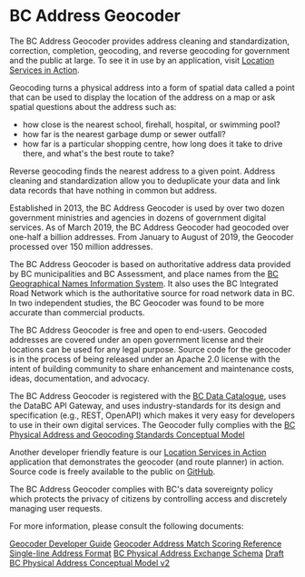 # BC Address Geocoder
The BC Address Geocoder provides address cleaning and standardization, correction, completion, geocoding, and reverse geocoding for government and the public at large. To see it in use by an application, visit [Location Services in Action](https://ols-demo.apps.gov.bc.ca/index.html).

Geocoding turns a physical address into a form of spatial data called a point that can be used to display the location of the address on a map or ask spatial questions about the address such as:
   - how close is the nearest school, firehall, hospital, or swimming pool?
   - how far is the nearest garbage dump or sewer outfall?
   - how far is a particular shopping centre, how long does it take to drive there, and what's the best route to take?
   
Reverse geocoding finds the nearest address to a given point. Address cleaning and standardization allow you to deduplicate your data and link data records that have nothing in common but address.

Established in 2013, the BC Address Geocoder is used by over two dozen government ministries and agencies in dozens of government digital services. As of March 2019, the BC Address Geocoder had geocoded over one-half a billion addresses. From January to August of 2019, the Geocoder processed over 150 million addresses.

The BC Address Geocoder is based on authoritative address data provided by BC municipalities and BC Assessment, and place names from the [BC Geographical Names Information System](https://www2.gov.bc.ca/gov/content/governments/celebrating-british-columbia/historic-places/geographical-names). It also uses the BC Integrated Road Network which is the authoritative source for road network data in BC. In two independent studies, the BC Geocoder was found to be more accurate than commercial products.

The BC Address Geocoder is free and open to end-users. Geocoded addresses are covered under an open government license and their locations can be used for any legal purpose. Source code for the geocoder is in the process of being released under an Apache 2.0 license with the intent of building community to share enhancement and maintenance costs, ideas, documentation, and advocacy.

The BC Address Geocoder is registered with the [BC Data Catalogue](https://catalogue.data.gov.bc.ca/dataset/bc-address-geocoder-web-service), uses the DataBC API Gateway, and uses industry-standards for its design and specification (e.g., REST, OpenAPI) which makes it very easy for developers to use in their own digital services. The Geocoder fully complies with the [BC Physical Address and Geocoding Standards Conceptual Model](https://www2.gov.bc.ca/assets/gov/government/services-for-government-and-broader-public-sector/information-technology-services/standards-files/physical_address_and_geocoding_standards_-_conceptual_model.pdf)

Another developer friendly feature is our [Location Services in Action](https://ols-demo.apps.gov.bc.ca/index.html) application that demonstrates the geocoder (and route planner) in action. Source code is freely available to the public on [GitHub](https://github.com/bcgov/ols-devkit/tree/gh-pages/ols-demo).

The BC Address Geocoder complies with BC's data sovereignty policy which protects the privacy of citizens by controlling access and discretely managing user requests.

For more information, please consult the following documents:

[Geocoder Developer Guide](https://github.com/bcgov/ols-geocoder/blob/gh-pages/geocoder-developer-guide.md)
[Geocoder Address Match Scoring Reference](https://github.com/bcgov/ols-geocoder/blob/gh-pages/faults.md)
[Single-line Address Format](https://github.com/bcgov/ols-geocoder/blob/gh-pages/singleLineAddressFormat.md)
[BC Physical Address Exchange Schema](https://github.com/bcgov/ols-geocoder/blob/gh-pages/BCAddressExchangeSchema.md)
[Draft BC Physical Address Conceptual Model v2](https://github.com/bcgov/ols-geocoder/blob/gh-pages/physical-address-conceptual-model.md)
